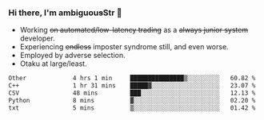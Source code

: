 ### Hi there, I'm ambiguou~~s~~Str 👋

<!--
**ambiguoustexture/ambiguoustexture** is a ✨ _special_ ✨ repository because its `README.md` (this file) appears on your GitHub profile.

Here are some ideas to get you started:
-->
- Working ~~on automated/low-latency trading~~ as a ~~always junior system~~ developer.
- Experiencing ~~endless~~ imposter syndrome still, and even worse.
- Employed by adverse selection.
- Otaku at large/least.

<!--START_SECTION:waka-->

```txt
Other             4 hrs 1 min     ███████████████▒░░░░░░░░░   60.82 %
C++               1 hr 31 mins    █████▓░░░░░░░░░░░░░░░░░░░   23.07 %
CSV               48 mins         ███░░░░░░░░░░░░░░░░░░░░░░   12.13 %
Python            8 mins          ▓░░░░░░░░░░░░░░░░░░░░░░░░   02.20 %
txt               5 mins          ▒░░░░░░░░░░░░░░░░░░░░░░░░   01.42 %
```

<!--END_SECTION:waka-->

